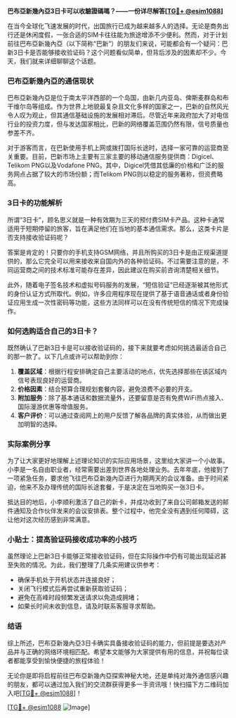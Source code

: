 **巴布亞新幾內亞3日卡可以收驗證碼嗎？——一份详尽解答[[TG💪+ @esim1088](https://t.me/s/esim1088)]**

在当今全球化飞速发展的时代，出国旅行已成为越来越多人的选择。无论是商务出行还是休闲度假，一张合适的SIM卡往往能为旅途增添不少便利。然而，对于计划前往巴布亞新幾內亞（以下简称“巴新”）的朋友们来说，可能都会有一个疑问：巴新3日卡是否能够接收验证码？这个问题看似简单，但背后涉及的因素却不少。今天，我们就来详细聊聊这个话题。

### 巴布亞新幾內亞的通信现状

巴布亞新幾內亞是位于南太平洋西部的一个岛国，由新几内亚岛、俾斯麦群岛和布干维尔岛等组成。作为世界上地貌最复杂且文化多样的国家之一，巴新的自然风光令人叹为观止，但其通信基础设施的发展相对滞后。尽管近年来政府加大了对电信行业的投资力度，但与发达国家相比，巴新的网络覆盖范围仍然有限，信号质量也参差不齐。

对于游客而言，在巴新使用手机上网或拨打国际长途时，选择一家可靠的运营商至关重要。目前，巴新市场上主要有三家主要的移动通信服务提供商：Digicel、Telikom PNG以及Vodafone PNG。其中，Digicel凭借其低廉的价格和广泛的服务网点占据了较大的市场份额；而Telikom PNG则以稳定的服务著称，但资费略高。

### 3日卡的功能解析

所谓“3日卡”，顾名思义就是一种有效期为三天的预付费SIM卡产品。这种卡通常适用于短期停留的旅客，旨在满足他们在当地的基本通信需求。那么，这类卡片是否支持接收验证码呢？

答案是肯定的！只要你的手机支持GSM网络，并且所购买的3日卡是由正规渠道提供的，那么它完全可以用来接收来自国内外的各种验证码。不过需要注意的是，不同运营商之间的技术标准可能存在差异，因此建议在购买前咨询清楚相关细节。

此外，随着电子签名技术和虚拟号码服务的发展，“短信验证”已经逐渐被其他形式的身份认证方式所取代。例如，许多应用程序现在提供了基于语音通话或者身份验证应用生成一次性密码等功能，这些方法同样可以在没有传统短信的情况下完成操作。

### 如何选购适合自己的3日卡？

既然确认了巴新3日卡是可以接收验证码的，接下来就要考虑如何挑选最适合自己的那一款了。以下几点或许可以帮助到你：

1. **覆盖区域**：根据行程安排确定自己主要活动的地点，优先选择那些在该区域内信号表现良好的运营商。
2. **价格因素**：结合预算合理规划套餐内容，避免浪费不必要的开支。
3. **附加服务**：除了基本通话和数据流量外，还要留意是否有免费WiFi热点接入、国际漫游优惠等增值服务。
4. **客户评价**：可以通过查阅网上的用户反馈了解各品牌的真实体验，从而做出更加明智的选择。

### 实际案例分享

为了让大家更好地理解上述理论知识的实际应用场景，这里给大家讲一个小故事。小李是一名自由职业者，经常需要出差到世界各地处理业务。去年年底，他接到了一项紧急任务，要求他飞往巴布亞新幾內亞进行为期两天的会议准备。由于时间紧迫，他来不及办理传统的国际长途套餐，于是决定在当地购买一张3日卡。

抵达目的地后，小李顺利激活了自己的新卡，并成功收到了来自公司邮箱发送的邮件通知及合作伙伴发来的会议安排表。整个过程中，他完全没有遇到任何障碍，这让他对这次经历感到非常满意。

### 小贴士：提高验证码接收成功率的小技巧

虽然理论上巴新3日卡能够正常接收验证码，但在实际操作中仍有可能出现延迟甚至失败的情况。为此，我们整理了几条实用建议供参考：

- 确保手机处于开机状态并连接良好；
- 关闭飞行模式后再尝试重新获取验证码；
- 避免在高峰时段频繁发送请求以免造成拥堵；
- 如果长时间未收到信息，请及时联系客服寻求帮助。

### 结语

综上所述，巴布亞新幾內亞3日卡确实具备接收验证码的能力，但前提是要选对产品并与正确的网络环境相匹配。希望本文能够为大家提供有用的信息，并祝每位读者都能享受到愉快便捷的旅程体验！

无论你是即将启程前往巴布亞新幾內亞探索神秘大地，还是单纯对海外通信感兴趣的朋友，都可以通过加入我们的交流群获得更多一手资讯哦！快扫描下方二维码加入吧[[TG💪+ @esim1088](https://t.me/s/esim1088)]！

[[TG💪+ @esim1088](https://t.me/s/esim1088) ![Image](https://i.postimg.cc/4NQfJmqS/Snipaste-2025-05-13-00-14-12.png)]